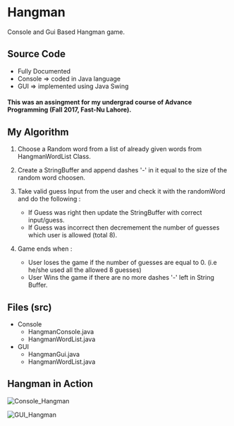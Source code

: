 # Hangman

Console and Gui Based Hangman game.

## Source Code
  * Fully Documented
  * Console => coded in Java language
  * GUI => implemented using Java Swing

#### This was an assingment for my undergrad course of Advance Programming (Fall 2017, Fast-Nu Lahore).

## My Algorithm

1. Choose a Random word from a list of already given words from HangmanWordList Class.

2. Create a StringBuffer and append dashes '-' in it equal to the size of the random word choosen.

3. Take valid guess Input from the user and check it with the randomWord and do the following :
   * If Guess was right then update the StringBuffer with correct input/guess.
   * If Guess was incorrect then decremement the number of guesses which user is allowed (total 8).

4. Game ends when :
   * User loses the game if the number of guesses are equal to 0. (i.e he/she used all the allowed 8 guesses)
   * User Wins the game if there are no more dashes '-' left in String Buffer.
 
 ## Files (src)
 
 * Console
    * HangmanConsole.java
    * HangmanWordList.java
  * GUI
    * HangmanGui.java
    * HangmanWordList.java
    
 ## Hangman in Action
 
  ![Console_Hangman](https://image.ibb.co/mSXf9R/Hangman_Gui_Working.png)
  
  ![GUI_Hangman](https://image.ibb.co/dWfYUR/Hangman_Working.png)
